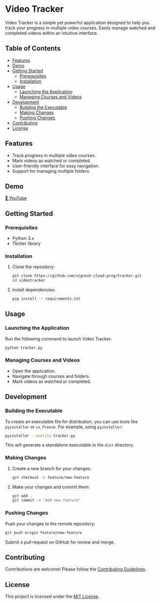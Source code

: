 # Video Tracker

Video Tracker is a simple yet powerful application designed to help you track your progress in multiple video courses. Easily manage watched and completed videos within an intuitive interface.

## Table of Contents

- [Features](#features)
- [Demo](#demo)
- [Getting Started](#getting-started)
  - [Prerequisites](#prerequisites)
  - [Installation](#installation)
- [Usage](#usage)
  - [Launching the Application](#launching-the-application)
  - [Managing Courses and Videos](#managing-courses-and-videos)
- [Development](#development)
  - [Building the Executable](#building-the-executable)
  - [Making Changes](#making-changes)
  - [Pushing Changes](#pushing-changes)
- [Contributing](#contributing)
- [License](#license)

## Features

- Track progress in multiple video courses.
- Mark videos as watched or completed.
- User-friendly interface for easy navigation.
- Support for managing multiple folders.

## Demo
[🎦 YouTube](https://youtu.be/4r4DSAEbnfY?si=NducYApF4oCrNP2m)

## Getting Started

### Prerequisites

- Python 3.x
- Tkinter library

### Installation

1. Clone the repository:

   ```bash
   git clone https://github.com/vignesh-cloud-prog/tracker.git
   cd videotracker
   ```

2. Install dependencies:

   ```bash
   pip install -r requirements.txt
   ```

## Usage

### Launching the Application

Run the following command to launch Video Tracker:

```bash
python tracker.py
```

### Managing Courses and Videos

- Open the application.
- Navigate through courses and folders.
- Mark videos as watched or completed.

## Development

### Building the Executable

To create an executable file for distribution, you can use tools like `pyinstaller` or `cx_Freeze`. For example, using `pyinstaller`:

```bash
pyinstaller --onefile tracker.py
```

This will generate a standalone executable in the `dist` directory.

### Making Changes

1. Create a new branch for your changes:

   ```bash
   git checkout -b feature/new-feature
   ```

2. Make your changes and commit them:

   ```bash
   git add .
   git commit -m "Add new feature"
   ```

### Pushing Changes

Push your changes to the remote repository:

```bash
git push origin feature/new-feature
```

Submit a pull request on GitHub for review and merge.

## Contributing

Contributions are welcome! Please follow the [Contributing Guidelines](CONTRIBUTING.md).

## License

This project is licensed under the [MIT License](LICENSE).
